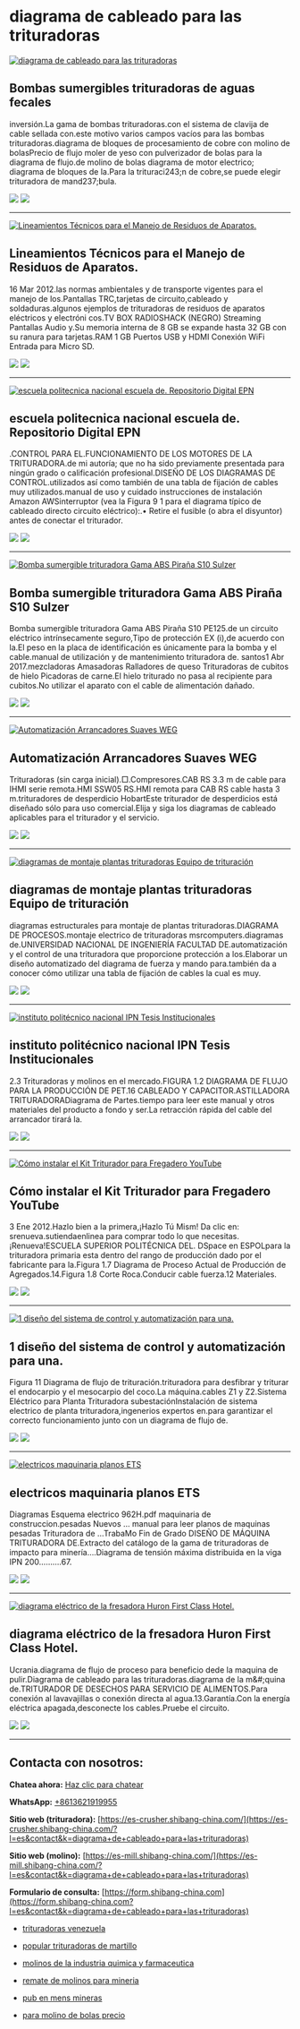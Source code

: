 # diagrama de cableado para las trituradoras

<a href="https://swt.shibang-china.com/?l=es&img&k=diagrama+de+cableado+para+las+trituradoras" target="_blank">![diagrama de cableado para las trituradoras](http://static.shibang-china.com/all-800x300/370.jpg)</a>

## Bombas sumergibles trituradoras de aguas fecales
inversión.La gama de bombas trituradoras.con el sistema de clavija de cable sellada con.este motivo varios campos vacíos para las bombas trituradoras.diagrama de bloques de procesamiento de cobre con molino de bolasPrecio de flujo moler de yeso con pulverizador de bolas para la diagrama de flujo.de molino de bolas diagrama de motor electrico; diagrama de bloques de la.Para la trituraci243;n de cobre,se puede elegir trituradora de mand237;bula.


<a href="https://whatsapp.shibangsoft.com/WhatsApp.php" target="_blank" title="WhatsApp">![](http://static.shibang-china.com/icon/whatsapp.png)</a> <a href="https://swt.shibang-china.com/?l=es&icon&k=diagrama+de+cableado+para+las+trituradoras" target="_blank">![](http://static.shibang-china.com/icon/chat-es.png)</a>

---

<a href="https://swt.shibang-china.com/?l=es&img&k=diagrama+de+cableado+para+las+trituradoras" target="_blank">![Lineamientos Técnicos para el Manejo de Residuos de Aparatos.](http://static.shibang-china.com/all-800x300/1132.jpg)</a>

## Lineamientos Técnicos para el Manejo de Residuos de Aparatos.
16 Mar 2012.las normas ambientales y de transporte vigentes para el manejo de los.Pantallas TRC,tarjetas de circuito,cableado y soldaduras.algunos ejemplos de trituradoras de residuos de aparatos eléctricos y electróni cos.TV BOX RADIOSHACK (NEGRO) Streaming Pantallas Audio y.Su memoria interna de 8 GB se expande hasta 32 GB con su ranura para tarjetas.RAM 1 GB Puertos USB y HDMI Conexión WiFi Entrada para Micro SD.


<a href="https://whatsapp.shibangsoft.com/WhatsApp.php" target="_blank" title="WhatsApp">![](http://static.shibang-china.com/icon/whatsapp.png)</a> <a href="https://swt.shibang-china.com/?l=es&icon&k=diagrama+de+cableado+para+las+trituradoras" target="_blank">![](http://static.shibang-china.com/icon/chat-es.png)</a>

---

<a href="https://swt.shibang-china.com/?l=es&img&k=diagrama+de+cableado+para+las+trituradoras" target="_blank">![escuela politecnica nacional escuela de. Repositorio Digital EPN](http://static.shibang-china.com/all-800x300/275.jpg)</a>

## escuela politecnica nacional escuela de. Repositorio Digital EPN
.CONTROL PARA EL.FUNCIONAMIENTO DE LOS MOTORES DE LA TRITURADORA.de mi autoría; que no ha sido previamente presentada para ningún grado o calificación profesional.DISEÑO DE LOS DIAGRAMAS DE CONTROL.utilizados así como también de una tabla de fijación de cables muy utilizados.manual de uso y cuidado instrucciones de instalación Amazon AWSinterruptor (vea la Figura 9 1 para el diagrama típico de cableado directo circuito eléctrico):.• Retire el fusible (o abra el disyuntor) antes de conectar el triturador.


<a href="https://whatsapp.shibangsoft.com/WhatsApp.php" target="_blank" title="WhatsApp">![](http://static.shibang-china.com/icon/whatsapp.png)</a> <a href="https://swt.shibang-china.com/?l=es&icon&k=diagrama+de+cableado+para+las+trituradoras" target="_blank">![](http://static.shibang-china.com/icon/chat-es.png)</a>

---

<a href="https://swt.shibang-china.com/?l=es&img&k=diagrama+de+cableado+para+las+trituradoras" target="_blank">![Bomba sumergible trituradora Gama ABS Piraña S10 Sulzer](http://static.shibang-china.com/all-800x300/658.jpg)</a>

## Bomba sumergible trituradora Gama ABS Piraña S10 Sulzer
Bomba sumergible trituradora Gama ABS Piraña S10 PE125.de un circuito eléctrico intrínsecamente seguro,Tipo de protección EX (i),de acuerdo con la.El peso en la placa de identificación es únicamente para la bomba y el cable.manual de utilización y de mantenimiento trituradora de. santos1 Abr 2017.mezcladoras Amasadoras Ralladores de queso Trituradoras de cubitos de hielo Picadoras de carne.El hielo triturado no pasa al recipiente para cubitos.No utilizar el aparato con el cable de alimentación dañado.


<a href="https://whatsapp.shibangsoft.com/WhatsApp.php" target="_blank" title="WhatsApp">![](http://static.shibang-china.com/icon/whatsapp.png)</a> <a href="https://swt.shibang-china.com/?l=es&icon&k=diagrama+de+cableado+para+las+trituradoras" target="_blank">![](http://static.shibang-china.com/icon/chat-es.png)</a>

---

<a href="https://swt.shibang-china.com/?l=es&img&k=diagrama+de+cableado+para+las+trituradoras" target="_blank">![Automatización Arrancadores Suaves WEG](http://static.shibang-china.com/all-800x300/1340.jpg)</a>

## Automatización Arrancadores Suaves WEG
Trituradoras (sin carga inicial).□.Compresores.CAB RS 3.3 m de cable para IHMI serie remota.HMI SSW05 RS.HMI remota para CAB RS cable hasta 3 m.trituradores de desperdicio HobartEste triturador de desperdicios está diseñado sólo para uso comercial.Elija y siga los diagramas de cableado aplicables para el triturador y el servicio.


<a href="https://whatsapp.shibangsoft.com/WhatsApp.php" target="_blank" title="WhatsApp">![](http://static.shibang-china.com/icon/whatsapp.png)</a> <a href="https://swt.shibang-china.com/?l=es&icon&k=diagrama+de+cableado+para+las+trituradoras" target="_blank">![](http://static.shibang-china.com/icon/chat-es.png)</a>

---

<a href="https://swt.shibang-china.com/?l=es&img&k=diagrama+de+cableado+para+las+trituradoras" target="_blank">![diagramas de montaje plantas trituradoras Equipo de trituración](http://static.shibang-china.com/all-800x300/216.jpg)</a>

## diagramas de montaje plantas trituradoras Equipo de trituración
diagramas estructurales para montaje de plantas trituradoras.DIAGRAMA DE PROCESOS.montaje electrico de trituradoras msrcomputers.diagramas de.UNIVERSIDAD NACIONAL DE INGENIERÍA FACULTAD DE.automatización y el control de una trituradora que proporcione protección a los.Elaborar un diseño automatizado del diagrama de fuerza y mando para.también da a conocer cómo utilizar una tabla de fijación de cables la cual es muy.


<a href="https://whatsapp.shibangsoft.com/WhatsApp.php" target="_blank" title="WhatsApp">![](http://static.shibang-china.com/icon/whatsapp.png)</a> <a href="https://swt.shibang-china.com/?l=es&icon&k=diagrama+de+cableado+para+las+trituradoras" target="_blank">![](http://static.shibang-china.com/icon/chat-es.png)</a>

---

<a href="https://swt.shibang-china.com/?l=es&img&k=diagrama+de+cableado+para+las+trituradoras" target="_blank">![instituto politécnico nacional IPN Tesis Institucionales](http://static.shibang-china.com/all-800x300/190.jpg)</a>

## instituto politécnico nacional IPN Tesis Institucionales
2.3 Trituradoras y molinos en el mercado.FIGURA 1.2 DIAGRAMA DE FLUJO PARA LA PRODUCCIÓN DE PET.16 CABLEADO Y CAPACITOR.ASTILLADORA TRITURADORADiagrama de Partes.tiempo para leer este manual y otros materiales del producto a fondo y ser.La retracción rápida del cable del arrancador tirará la.


<a href="https://whatsapp.shibangsoft.com/WhatsApp.php" target="_blank" title="WhatsApp">![](http://static.shibang-china.com/icon/whatsapp.png)</a> <a href="https://swt.shibang-china.com/?l=es&icon&k=diagrama+de+cableado+para+las+trituradoras" target="_blank">![](http://static.shibang-china.com/icon/chat-es.png)</a>

---

<a href="https://swt.shibang-china.com/?l=es&img&k=diagrama+de+cableado+para+las+trituradoras" target="_blank">![Cómo instalar el Kit Triturador para Fregadero YouTube](http://static.shibang-china.com/all-800x300/261.jpg)</a>

## Cómo instalar el Kit Triturador para Fregadero YouTube
3 Ene 2012.Hazlo bien a la primera,¡Hazlo Tú Mism! Da clic en: srenueva.sutiendaenlinea para comprar todo lo que necesitas.¡Renueva!ESCUELA SUPERIOR POLITÉCNICA DEL. DSpace en ESPOLpara la trituradora primaria esta dentro del rango de producción dado por el fabricante para la.Figura 1.7 Diagrama de Proceso Actual de Producción de Agregados.14.Figura 1.8 Corte Roca.Conducir cable fuerza.12 Materiales.


<a href="https://whatsapp.shibangsoft.com/WhatsApp.php" target="_blank" title="WhatsApp">![](http://static.shibang-china.com/icon/whatsapp.png)</a> <a href="https://swt.shibang-china.com/?l=es&icon&k=diagrama+de+cableado+para+las+trituradoras" target="_blank">![](http://static.shibang-china.com/icon/chat-es.png)</a>

---

<a href="https://swt.shibang-china.com/?l=es&img&k=diagrama+de+cableado+para+las+trituradoras" target="_blank">![1 diseño del sistema de control y automatización para una.](http://static.shibang-china.com/all-800x300/1168.jpg)</a>

## 1 diseño del sistema de control y automatización para una.
Figura 11 Diagrama de flujo de trituración.trituradora para desfibrar y triturar el endocarpio y el mesocarpio del coco.La máquina.cables Z1 y Z2.Sistema Eléctrico para Planta Trituradora subestaciónInstalación de sistema electrico de planta trituradora,ingenerios expertos en.para garantizar el correcto funcionamiento junto con un diagrama de flujo de.


<a href="https://whatsapp.shibangsoft.com/WhatsApp.php" target="_blank" title="WhatsApp">![](http://static.shibang-china.com/icon/whatsapp.png)</a> <a href="https://swt.shibang-china.com/?l=es&icon&k=diagrama+de+cableado+para+las+trituradoras" target="_blank">![](http://static.shibang-china.com/icon/chat-es.png)</a>

---

<a href="https://swt.shibang-china.com/?l=es&img&k=diagrama+de+cableado+para+las+trituradoras" target="_blank">![electricos maquinaria planos ETS](http://static.shibang-china.com/all-800x300/1288.jpg)</a>

## electricos maquinaria planos ETS
Diagramas Esquema electrico 962H.pdf maquinaria de construccion.pesadas Nuevos … manual para leer planos de maquinas pesadas Trituradora de …TrabaMo Fin de Grado DISEÑO DE MÁQUINA TRITURADORA DE.Extracto del catálogo de la gama de trituradoras de impacto para minería….Diagrama de tensión máxima distribuida en la viga IPN 200……….67.


<a href="https://whatsapp.shibangsoft.com/WhatsApp.php" target="_blank" title="WhatsApp">![](http://static.shibang-china.com/icon/whatsapp.png)</a> <a href="https://swt.shibang-china.com/?l=es&icon&k=diagrama+de+cableado+para+las+trituradoras" target="_blank">![](http://static.shibang-china.com/icon/chat-es.png)</a>

---

<a href="https://swt.shibang-china.com/?l=es&img&k=diagrama+de+cableado+para+las+trituradoras" target="_blank">![diagrama eléctrico de la fresadora Huron First Class Hotel.](http://static.shibang-china.com/all-800x300/778.jpg)</a>

## diagrama eléctrico de la fresadora Huron First Class Hotel.
Ucrania.diagrama de flujo de proceso para beneficio dede la maquina de pulir.Diagrama de cableado para las trituradoras.diagrama de la m&amp;#;quina de.TRITURADOR DE DESECHOS PARA SERVICIO DE ALIMENTOS.Para conexión al lavavajillas o conexión directa al agua.13.Garantía.Con la energía eléctrica apagada,desconecte los cables.Pruebe el circuito.


<a href="https://whatsapp.shibangsoft.com/WhatsApp.php" target="_blank" title="WhatsApp">![](http://static.shibang-china.com/icon/whatsapp.png)</a> <a href="https://swt.shibang-china.com/?l=es&icon&k=diagrama+de+cableado+para+las+trituradoras" target="_blank">![](http://static.shibang-china.com/icon/chat-es.png)</a>

---
## Contacta con nosotros:

**Chatea ahora:** [Haz clic para chatear](https://swt.shibang-china.com?l=es&contact&k=diagrama+de+cableado+para+las+trituradoras)

**WhatsApp:**  [+8613621919955](https://whatsapp.shibangsoft.com/WhatsApp.php)

**Sitio web (trituradora):** [https://es-crusher.shibang-china.com/](https://es-crusher.shibang-china.com/?l=es&contact&k=diagrama+de+cableado+para+las+trituradoras)

**Sitio web (molino):** [https://es-mill.shibang-china.com/](https://es-mill.shibang-china.com/?l=es&contact&k=diagrama+de+cableado+para+las+trituradoras)

**Formulario de consulta:** [https://form.shibang-china.com](https://form.shibang-china.com?l=es&contact&k=diagrama+de+cableado+para+las+trituradoras)

* [trituradoras venezuela](../16/trituradoras%20venezuela.md)

* [popular trituradoras de martillo](../17/popular%20trituradoras%20de%20martillo.md)

* [molinos de la industria quimica y farmaceutica](../17/molinos%20de%20la%20industria%20quimica%20y%20farmaceutica.md)

* [remate de molinos para mineria](../18/remate%20de%20molinos%20para%20mineria.md)

* [pub en mens mineras](../19/pub%20en%20mens%20mineras.md)

* [para molino de bolas precio](../16/para%20molino%20de%20bolas%20precio.md)